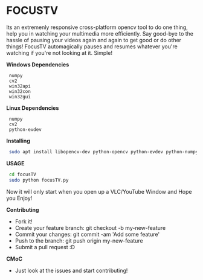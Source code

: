 # FOCUSTV

Its an extremenly responsive cross-platform opencv tool to do one thing, help you in watching your multimedia more efficiently. Say good-bye to the hassle of pausing your videos again and again to get good or do other things! FocusTV automagically pauses and resumes whatever you're watching if you're not looking at it. Simple!

**Windows Dependencies**

```
 numpy 
 cv2    
 win32api
 win32con
 win32gui
```

**Linux Dependencies**

```
 numpy 
 cv2    
 python-evdev
```

**Installing**

```bash
 sudo apt install libopencv-dev python-opencv python-evdev python-numpy
```


**USAGE**

```bash
 cd focusTV
 sudo python focusTV.py
```

Now it will only start when you open up a VLC/YouTube Window and Hope you Enjoy!

**Contributing**


-    Fork it!
-    Create your feature branch: git checkout -b my-new-feature
-    Commit your changes: git commit -am 'Add some feature'
-    Push to the branch: git push origin my-new-feature
-    Submit a pull request :D

**CMoC**

- Just look at the issues and start contributing!
